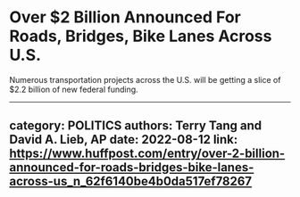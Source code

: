 # Over $2 Billion Announced For Roads, Bridges, Bike Lanes Across U.S.

Numerous transportation projects across the U.S. will be getting a slice of $2.2 billion of new federal funding.

---
category: POLITICS
authors: Terry Tang and David A. Lieb, AP
date: 2022-08-12
link: https://www.huffpost.com/entry/over-2-billion-announced-for-roads-bridges-bike-lanes-across-us_n_62f6140be4b0da517ef78267
---
